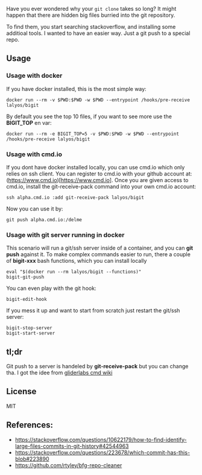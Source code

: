 Have you ever wondered why your `git clone` takes so long? It might happen that there are hidden
big files burried into the git repository.

To find them, you start searching stackoverflow, and installing some additioal tools.
I wanted to have an easier way. Just a git push to a special repo.

## Usage


### Usage with docker

If you have docker installed, this is the most simple way:
```
docker run --rm -v $PWD:$PWD -w $PWD --entrypoint /hooks/pre-receive lalyos/bigit
```

By default you see the top 10 files, if you want to see more use the **BIGIT_TOP** en var:
```
docker run --rm -e BIGIT_TOP=5 -v $PWD:$PWD -w $PWD --entrypoint /hooks/pre-receive lalyos/bigit
```

### Usage with cmd.io

If you dont have docker installed locally, you can use cmd.io which only relies on ssh client.
You can register to cmd.io with your github account at: (https://www.cmd.io)[https://www.cmd.io]. 
Once you are given access to cmd.io, install the git-receive-pack command into your own cmd.io account:
```
ssh alpha.cmd.io :add git-receive-pack lalyos/bigit
```

Now you can use it by:
```
git push alpha.cmd.io:/delme

```


### Usage with git server running in docker 

This scenario will run a git/ssh server inside of a container, and you can **git push** against it.
To make complex commands easier to run, there a couple of **bigit-xxx** bash functions, which you can
install locally

```
eval "$(docker run --rm lalyos/bigit --functions)"
bigit-git-push
```

You can even play with the git hook:
```
bigit-edit-hook
```

If you mess it up and want to start from scratch just restart the git/ssh server:
```
bigit-stop-server
bigit-start-server
```

## tl;dr

Git push to a server is handeled by **git-receive-pack** but you can change tha.
I got the idee from [gliderlabs cmd wiki](https://github.com/gliderlabs/cmd/wiki/GitPush)

## License

MIT

## References:

- https://stackoverflow.com/questions/10622179/how-to-find-identify-large-files-commits-in-git-history#42544963
- https://stackoverflow.com/questions/223678/which-commit-has-this-blob#223890
- https://github.com/rtyley/bfg-repo-cleaner

